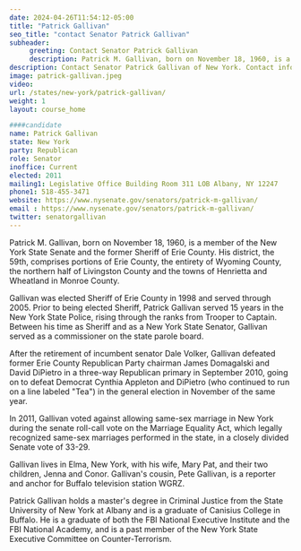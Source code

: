 ```yaml
---
date: 2024-04-26T11:54:12-05:00
title: "Patrick Gallivan"
seo_title: "contact Senator Patrick Gallivan"
subheader:
     greeting: Contact Senator Patrick Gallivan
     description: Patrick M. Gallivan, born on November 18, 1960, is a member of the New York State Senate and the former Sheriff of Erie County. His district, the 59th, comprises portions of Erie County, the entirety of Wyoming County, the northern half of Livingston County and the towns of Henrietta and Wheatland in Monroe County.
description: Contact Senator Patrick Gallivan of New York. Contact information for Patrick Gallivan includes email address, phone number, and mailing address.
image: patrick-gallivan.jpeg
video:
url: /states/new-york/patrick-gallivan/
weight: 1
layout: course_home

####candidate
name: Patrick Gallivan
state: New York
party: Republican
role: Senator
inoffice: Current
elected: 2011
mailing1: Legislative Office Building Room 311 LOB Albany, NY 12247
phone1: 518-455-3471
website: https://www.nysenate.gov/senators/patrick-m-gallivan/
email : https://www.nysenate.gov/senators/patrick-m-gallivan/
twitter: senatorgallivan
---
```

Patrick M. Gallivan, born on November 18, 1960, is a member of the New York State Senate and the former Sheriff of Erie County. His district, the 59th, comprises portions of Erie County, the entirety of Wyoming County, the northern half of Livingston County and the towns of Henrietta and Wheatland in Monroe County.

Gallivan was elected Sheriff of Erie County in 1998 and served through 2005. Prior to being elected Sheriff, Patrick Gallivan served 15 years in the New York State Police, rising through the ranks from Trooper to Captain. Between his time as Sheriff and as a New York State Senator, Gallivan served as a commissioner on the state parole board.

After the retirement of incumbent senator Dale Volker, Gallivan defeated former Erie County Republican Party chairman James Domagalski and David DiPietro in a three-way Republican primary in September 2010, going on to defeat Democrat Cynthia Appleton and DiPietro (who continued to run on a line labeled "Tea") in the general election in November of the same year.

In 2011, Gallivan voted against allowing same-sex marriage in New York during the senate roll-call vote on the Marriage Equality Act, which legally recognized same-sex marriages performed in the state, in a closely divided Senate vote of 33-29.

Gallivan lives in Elma, New York, with his wife, Mary Pat, and their two children, Jenna and Conor. Gallivan's cousin, Pete Gallivan, is a reporter and anchor for Buffalo television station WGRZ.

Patrick Gallivan holds a master's degree in Criminal Justice from the State University of New York at Albany and is a graduate of Canisius College in Buffalo. He is a graduate of both the FBI National Executive Institute and the FBI National Academy, and is a past member of the New York State Executive Committee on Counter-Terrorism.

